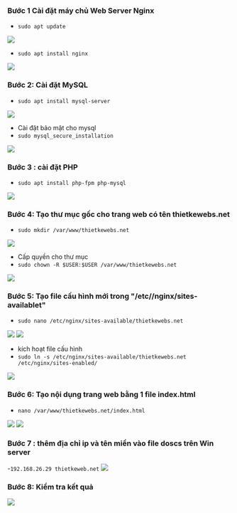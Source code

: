 ### Bước 1 Cài đặt máy chủ Web Server Nginx
- `sudo apt update`
<img src="../img/t1.png">

- `sudo apt install nginx`
<img src="../img/t2.png">

### Bước 2: Cài đặt MySQL 
- `sudo apt install mysql-server`
<img src="../img/t4.png">

- Cài đặt bảo mật cho mysql
- `sudo mysql_secure_installation`
<img src="../img/t5.png">

### Bước 3 : cài đặt PHP
- `sudo apt install php-fpm php-mysql`
<img src="../img/t6.png">

### Bước 4: Tạo thư mục gốc cho trang web có tên thietkewebs.net
- `sudo mkdir /var/www/thietkewebs.net`
<img src="../img/t7.png">


- Cấp quyền cho thư mục
- `sudo chown -R $USER:$USER /var/www/thietkewebs.net`
<img src="../img/t8.png">

### Bước 5: Tạo file cấu hình mới trong "/etc//nginx/sites-availablet"
- `sudo nano /etc/nginx/sites-available/thietkewebs.net`
<img src="../img/t9.png">
<img src="../img/t10.png">

- kích hoạt file cấu hình 
- `sudo ln -s /etc/nginx/sites-available/thietkewebs.net /etc/nginx/sites-enabled/`
<img src="../img/t11.png">

### Bước 6: Tạo nội dụng trang web bằng 1 file index.html
- `nano /var/www/thietkewebs.net/index.html`
<img src="../img/t12.png">
<img src="../img/t13.png">

### Bước 7 : thêm địa chỉ ip và tên miền vào file doscs trên Win server 
-`192.168.26.29 thietkeweb.net`
<img src="../img/t14.png">

### Bước 8: Kiểm tra kết quả 
<img src="../img/t15.png">
